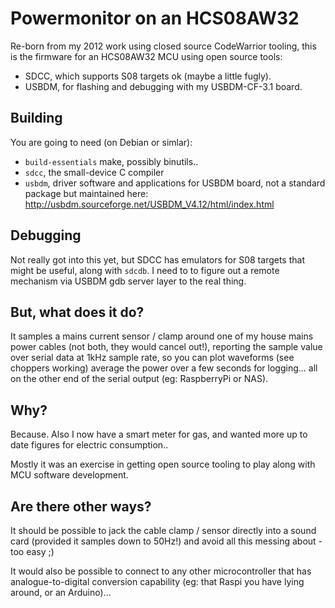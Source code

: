 # Powermonitor on an HCS08AW32

Re-born from my 2012 work using closed source CodeWarrior tooling,
this is the firmware for an HCS08AW32 MCU using open source tools:

 * SDCC, which supports S08 targets ok (maybe a little fugly).
 * USBDM, for flashing and debugging with my USBDM-CF-3.1 board.

## Building

You are going to need (on Debian or simlar):

 * `build-essentials` make, possibly binutils..
 * `sdcc`, the small-device C compiler
 * `usbdm`, driver software and applications for USBDM board,
   not a standard package but maintained here:
   http://usbdm.sourceforge.net/USBDM_V4.12/html/index.html

## Debugging

Not really got into this yet, but SDCC has emulators for S08
targets that might be useful, along with `sdcdb`. I need to
to figure out a remote mechanism via USBDM gdb server layer
to the real thing.

## But, what does it do?

It samples a mains current sensor / clamp around one of my house
mains power cables (not both, they would cancel out!), reporting
the sample value over serial data at 1kHz sample rate, so you
can plot waveforms (see choppers working) average the power over
a few seconds for logging... all on the other end of the serial
output (eg: RaspberryPi or NAS).

## Why?

Because. Also I now have a smart meter for gas, and wanted more
up to date figures for electric consumption..

Mostly it was an exercise in getting open source tooling to
play along with MCU software development.

## Are there other ways?

It should be possible to jack the cable clamp / sensor directly
into a sound card (provided it samples down to 50Hz!) and avoid
all this messing about - too easy ;)

It would also be possible to connect to any other microcontroller
that has analogue-to-digital conversion capability (eg: that Raspi
you have lying around, or an Arduino)...

